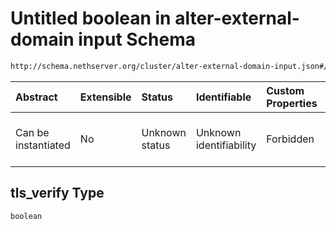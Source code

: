 # Untitled boolean in alter-external-domain input Schema

```txt
http://schema.nethserver.org/cluster/alter-external-domain-input.json#/$defs/additional-properties-of-ldap/properties/tls_verify
```



| Abstract            | Extensible | Status         | Identifiable            | Custom Properties | Additional Properties | Access Restrictions | Defined In                                                                                            |
| :------------------ | :--------- | :------------- | :---------------------- | :---------------- | :-------------------- | :------------------ | :---------------------------------------------------------------------------------------------------- |
| Can be instantiated | No         | Unknown status | Unknown identifiability | Forbidden         | Allowed               | none                | [alter-external-domain-input.json\*](cluster/alter-external-domain-input.json "open original schema") |

## tls\_verify Type

`boolean`
